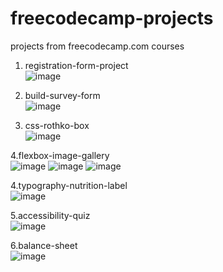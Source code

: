 # freecodecamp-projects

projects from freecodecamp.com courses

1. registration-form-project<br />
![image](https://user-images.githubusercontent.com/97409679/179314352-440a4179-ad90-448e-a5b7-d40c42369b85.png)

2. build-survey-form<br />
![image](https://user-images.githubusercontent.com/97409679/179320751-f88c64e1-b7c8-42cd-bb17-78632c9256aa.png)

3. css-rothko-box<br />
![image](https://user-images.githubusercontent.com/97409679/179576839-9073f85a-db32-4100-8ac1-d4a40a9aacb4.png)

4.flexbox-image-gallery<br />
![image](https://user-images.githubusercontent.com/97409679/179579813-9ed267cb-603e-43ef-aea1-dbebed8974fb.png)
![image](https://user-images.githubusercontent.com/97409679/179579878-17c5df19-c1a7-443c-8793-085c9bbcc97e.png)
![image](https://user-images.githubusercontent.com/97409679/179579957-f3571888-ea08-409a-8cab-153851fb0ccc.png)

4.typography-nutrition-label<br />
![image](https://user-images.githubusercontent.com/97409679/179604031-de31400d-f9bf-4515-afbc-7df3f0c6117b.png)

5.accessibility-quiz<br />
![image](https://user-images.githubusercontent.com/97409679/179865834-4804b947-24b3-4047-9637-ca6363111064.png)

6.balance-sheet<br />
![image](https://user-images.githubusercontent.com/97409679/179887258-08941f01-2d73-404a-ad2e-7175de92ebf1.png)
